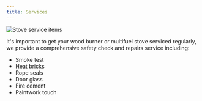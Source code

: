 ```yaml
---
title: Services
---
```


<div class="col-md-4">
  <img style="max-width: 100%; vertical-align: middle;" src="/images/stove-servicing.jpg" alt="Stove service items">
</div>
<div class="col-md-8">
  <p>It's important to get your wood burner or multifuel stove serviced regularly, we provide a comprehensive safety check and repairs service including:</p>
  <ul>
    <li>Smoke test</li>
    <li>Heat bricks</li>
    <li>Rope seals</li>
    <li>Door glass</li>
    <li>Fire cement</li>
    <li>Paintwork touch</li>
  </ul>
</div>

